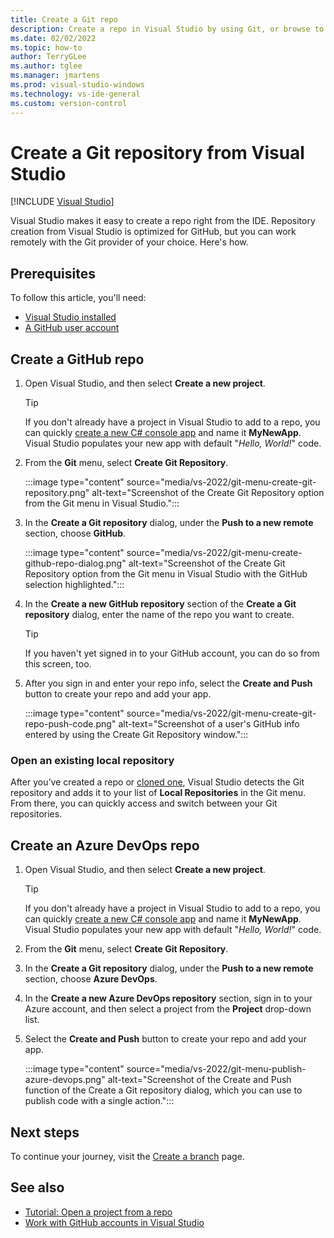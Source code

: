 ```yaml
---
title: Create a Git repo
description: Create a repo in Visual Studio by using Git, or browse to an Azure DevOps repo.
ms.date: 02/02/2022
ms.topic: how-to
author: TerryGLee
ms.author: tglee
ms.manager: jmartens
ms.prod: visual-studio-windows
ms.technology: vs-ide-general
ms.custom: version-control
---
```

# Create a Git repository from Visual Studio

 [!INCLUDE [Visual Studio](~/includes/applies-to-version/vs-windows-only.md)]

Visual Studio makes it easy to create a repo right from the IDE. Repository creation from Visual Studio is optimized for GitHub, but you can work remotely with the Git provider of your choice.  Here's how.

## Prerequisites

To follow this article, you'll need:
+ [Visual Studio installed](../install/install-visual-studio.md)
+ [A GitHub user account](git-create-github-account.md)

## Create a GitHub repo

1. Open Visual Studio, and then select **Create a new project**.

    > [!TIP]
    > If you don't already have a project in Visual Studio to add to a repo, you can quickly [create a new C# console app](../get-started/csharp/tutorial-console.md#create-a-project) and name it **MyNewApp**. Visual Studio populates your new app with default "*Hello, World!*" code.

1. From the **Git** menu, select **Create Git Repository**.

    :::image type="content" source="media/vs-2022/git-menu-create-git-repository.png" alt-text="Screenshot of the Create Git Repository option from the Git menu in Visual Studio.":::

1. In the **Create a Git repository** dialog, under the **Push to a new remote** section, choose **GitHub**.

    :::image type="content" source="media/vs-2022/git-menu-create-github-repo-dialog.png" alt-text="Screenshot of the Create Git Repository option from the Git menu in Visual Studio with the GitHub selection highlighted.":::

1. In the **Create a new GitHub repository** section of the **Create a Git repository** dialog, enter the name of the repo you want to create.

    > [!TIP]
    > If you haven't yet signed in to your GitHub account, you can do so from this screen, too.

1. After you sign in and enter your repo info, select the **Create and Push** button to create your repo and add your app.

    :::image type="content" source="media/vs-2022/git-menu-create-git-repo-push-code.png" alt-text="Screenshot of a user's GitHub info entered by using the Create Git Repository window.":::

### Open an existing local repository

After you’ve created a repo or [cloned one](git-clone-repository.md), Visual Studio detects the Git repository and adds it to your list of **Local Repositories** in the Git menu. From there, you can quickly access and switch between your Git repositories.

## Create an Azure DevOps repo

1. Open Visual Studio, and then select **Create a new project**.

    > [!TIP]
    > If you don't already have a project in Visual Studio to add to a repo, you can quickly [create a new C# console app](../get-started/csharp/tutorial-console.md#create-a-project) and name it **MyNewApp**. Visual Studio populates your new app with default "*Hello, World!*" code.

1. From the **Git** menu, select **Create Git Repository**.

1. In the **Create a Git repository** dialog, under the **Push to a new remote** section, choose **Azure DevOps**.

1. In the **Create a new Azure DevOps repository** section, sign in to your Azure account, and then select a project from the **Project** drop-down list.

1. Select the **Create and Push** button to create your repo and add your app.

    :::image type="content" source="media/vs-2022/git-menu-publish-azure-devops.png" alt-text="Screenshot of the Create and Push function of the Create a Git repository dialog, which you can use to publish code with a single action.":::

## Next steps

To continue your journey, visit the [Create a branch](git-create-branch.md) page.

## See also

- [Tutorial: Open a project from a repo](../get-started/tutorial-open-project-from-repo.md)
- [Work with GitHub accounts in Visual Studio](../ide/work-with-github-accounts.md)
